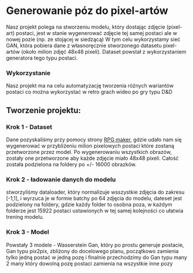 # Generowanie póz do pixel-artów
Nasz projekt polega na stworzeniu modelu, który dostając zdjęcie (pixel-art) postaci, jest w stanie wygenerować zdjęcie tej samej postaci ale w nowej pozie (np. ze stojącej w siedzącą)
W tym celu wykorzystamy sieć GAN, która pobiera dane z własnoręcznie stworzonego datasetu pixel-artów (około milion zdjęć 48x48 pixeli). Dataset powstał z wykorzystaniem generatora tego typu postaci.
### Wykorzystanie
Nasz projekt ma na celu automatyzację tworzenia różnych wariantów postaci co można wykorzystać w retro grach wideo po gry typu D&D
## Tworzenie projektu:
### Krok 1 - Dataset
Dane pozyskaliśmy przy pomocy strony [RPG maker](https://www.rpgmakerweb.com), gdzie udało nam się wygenerować w przybliżeniu milion pixelowych postaci które zostaną przetworzone przez model.
Po wygenerowaniu wszystkich obrazów, zostały one przetworzone aby każde zdjęcie miało 48x48 pixeli. Całość została podzielona na foldery po +/- 16000 obrazków.
### Krok 2 - ładowanie danych do modelu
stworzyliśmy dataloader, który normalizuje wsszystkie zdjęcia do zakresu [-1,1], i wyrzuca je w formie batchy po 64 zdjęcia do modelu, dateset jest podzielony na foldery, gdzie każdy folder to osobna poza, w każdym folderze jest 15922 postaci ustawionych w tej samej kolejności co ułatwia trening modelu.
### Krok 3 - Model
Powstały 3 modele - Wasserstein Gan, który po prostu generuje postacie, Gan typu pix2pix, zbliżony do docelowego planu, początkowo zamienia tylko jedną postać w jedną pozę i finalnie przechodzimy do Gan typu many 2 many który dowolną pozę postaci zamienia na wszystkie inne pozy
